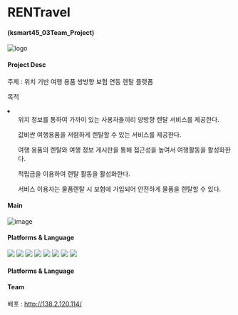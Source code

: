 # RENTravel
#### (ksmart45_03Team_Project)
![logo](https://user-images.githubusercontent.com/92162623/215422658-ffd376ab-a766-4bca-8241-8af490e028b3.png)

#### Project Desc
주제 : 위치 기반 여행 용품 쌍방향 보험 연동 렌탈 플랫폼 <br />

목적
<li>
	<ul>위치 정보를 통하여 가까이 있는 사용자들끼리 양방향 렌탈 서비스를 제공한다.</ul>
	<ul>값비싼 여행용품을 저렴하게 렌탈할 수 있는 서비스를 제공한다.</ul>
	<ul>여행 용품의 렌탈와 여행 정보 게시판을 통해 접근성을 높여서 여행활동을 활성화한다.</ul>
	<ul>적립금을 이용하여 렌탈 활동을 활성화한다.</ul>
	<ul>서비스 이용자는 물품렌탈 시 보험에 가입되어 안전하게 물품을 렌탈할 수 있다.</ul>
</li>


#### Main
![image](https://user-images.githubusercontent.com/92162623/215626140-0573a739-1268-4517-b17d-3e461c31e3f1.png)


#### Platforms & Language
<div>
	<img src="https://img.shields.io/badge/Java-007396?style=flat&logo=Java&logoColor=white" />
	<img src="https://img.shields.io/badge/HTML5-E34F26?style=flat&logo=HTML5&logoColor=white" />
	<img src="https://img.shields.io/badge/CSS3-1572B6?style=flat&logo=CSS3&logoColor=white" />
	<img src="https://img.shields.io/badge/BootStrap-7952B3?style=flat&logo=BootStrap&logoColor=white" />
	<img src="https://img.shields.io/badge/JavaScript-F7DF1E?style=flat&logo=JavaScript&logoColor=white" />
	<img src="https://img.shields.io/badge/Spring-6DB33F?style=flat&logo=Spring&logoColor=white" />
	<img src="https://img.shields.io/badge/MySQL-4479A1?style=flat&logo=MySQL&logoColor=white" />
	<img src="https://img.shields.io/badge/jQuery-0769AD?style=flat&logo=jQuery&logoColor=white" />
</div>


#### Platforms & Language

#### Team
<div>

</div>

배포 : http://138.2.120.114/

